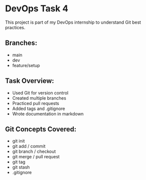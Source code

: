 # DevOps Task 4

This project is part of my DevOps internship to understand Git best practices.

## Branches:
- main
- dev
- feature/setup

## Task Overview:
- Used Git for version control
- Created multiple branches
- Practiced pull requests
- Added tags and .gitignore
- Wrote documentation in markdown

## Git Concepts Covered:
- git init
- git add / commit
- git branch / checkout
- git merge / pull request
- git tag
- git stash
- .gitignore
